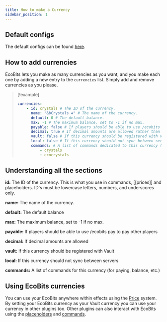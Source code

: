 ```yaml
---
title: How to make a Currency
sidebar_position: 1
---
```


## Default configs

The default configs can be found [here](https://github.com/Auxilor/EcoBits/blob/master/eco-core/core-plugin/src/main/resources/config.yml).

## How to add currencies

EcoBits lets you make as many currencies as you want, and you make each one by adding a new entry to the `currencies` list. Simply add and remove currencies as you please.

> [!example]
> ```yaml
> currencies:
>     - id: crystals # The ID of the currency.
>       name: "&bCrystals ❖" # The name of the currency.
>       default: 0 # The default balance.
>       max: -1 # The maximum balance, set to -1 if no max.
>       payable: false # If players should be able to use /ecobits pay to pay other players
>       decimal: true # If decimal amounts are allowed rather than just integer amounts
>       vault: false # If this currency should be registered with vault
>       local: false # If this currency should not sync between servers
>       commands: # A list of commands dedicated to this currency (for easier paying, checking balance, etc)
>           - crystals
>           - ecocrystals
> ```

## Understanding all the sections

**id:** The ID of the currency. This is what you use in commands, [[prices]] and placeholders.
ID's must be lowercase letters, numbers, and underscores only.

**name:** The name of the currency.

**default:** The default balance

**max:** The maximum balance, set to -1 if no max.

**payable:** If players should be able to use /ecobits pay to pay other players

**decimal:**  If decimal amounts are allowed

**vault:** If this currency should be registered with Vault

**local:** If this currency should not sync between servers

**commands:** A list of commands for this currency (for paying, balance, etc.)

## Using EcoBits currencies

You can use your EcoBits anywhere within effects using the [Price](https://plugins.auxilor.io/all-plugins/prices) system.
By setting your EcoBits currency as your Vault currency you can use your currency in other plugins too. Other plugins can also interact with EcoBits using the [placeholders](https://plugins.auxilor.io/ecobits/placeholderapi) and [commands](https://plugins.auxilor.io/ecobits/commands-and-permissions).